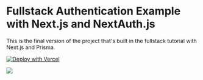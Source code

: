 # Fullstack Authentication Example with Next.js and NextAuth.js

This is the final version of the project that's built in the fullstack tutorial with Next.js and Prisma.

[![Deploy with Vercel](https://vercel.com/button)](https://vercel.com/import/git?env=DATABASE_URL,GITHUB_ID,GITHUB_SECRET,NEXTAUTH_URL)

![](https://imgur.com/GH0PXi4.png)

